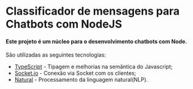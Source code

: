 # Classificador de mensagens para Chatbots com NodeJS

#### Este projeto é um núcleo para o desenvolvimento chatbots com Node.

São utilizadas as seguintes tecnologias:

- [TypeScript](https://github.com/Microsoft/TypeScript "TypeScript no Github") - Tipagem e melhorias na semântica do Javascript;
- [Socket.io](https://github.com/socketio/socket.io "Socket.io no Github") - Conexão via Socket com os clientes;
- [Natural](https://github.com/NaturalNode/natural "Natural no Github") - Processamento da linguagem natural(NLP).
